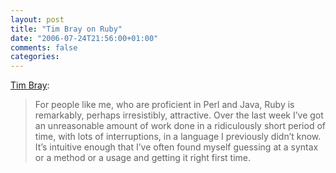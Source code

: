 ```yaml
---
layout: post
title: "Tim Bray on Ruby"
date: "2006-07-24T21:56:00+01:00"
comments: false
categories: 
---
```


<p><a href="http://www.tbray.org/ongoing/When/200x/2006/07/24/Ruby#p-2">Tim Bray</a>: </p>

<blockquote>
<p>For people like me, who are proficient in Perl and Java, Ruby is remarkably, perhaps irresistibly, attractive. Over the last week I&#8217;ve got an unreasonable amount of work done in a ridiculously short period of time, with lots of interruptions, in a language I previously didn&#8217;t know. It&#8217;s intuitive enough that I&#8217;ve often found myself guessing at a syntax or a method or a usage and getting it right first time.</p>
</blockquote>


